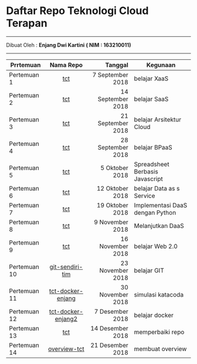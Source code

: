# Daftar Repo Teknologi Cloud Terapan 

*** 

Dibuat Oleh 	:	**Enjang Dwi Kartini** 
					**( NIM : 163210011)**

***

| Prrtemuan      | Nama Repo                                                                                |  Tanggal          |  Kegunaan                      |
| ---------------|:----------------------------------------------------------------------------------------:| -----------------:|--------------------------------|
| Pertemuan 1    | [tct](https://github.com/EnjangDwiKartini/tct/tree/master/minggu-1 "minggu-1")           | 7 September 2018  | belajar XaaS                   |
| Pertemuan 2    | [tct](https://github.com/EnjangDwiKartini/tct/tree/master/minggu-2 "minggu-2")           | 14 September 2018 | belajar SaaS                   |
| Pertemuan 3    | [tct](https://github.com/EnjangDwiKartini/tct/tree/master/minggu-3 "minggu-3")           | 21 September 2018 | belajar Arsitektur Cloud       |
| Pertemuan 4    | [tct](https://github.com/EnjangDwiKartini/tct/tree/master/minggu-4 "minggu-4")           | 28 September 2018 | belajar BPaaS                  |
| Pertemuan 5    | [tct](https://github.com/EnjangDwiKartini/tct/tree/master/minggu-5 "minggu-5")           | 5 Oktober 2018    | Spreadsheet Berbasis Javascript|
| Pertemuan 6    | [tct](https://github.com/EnjangDwiKartini/tct/tree/master/minggu-6 "minggu-6")           | 12 Oktober 2018   | belajar Data as s Service      |
| Pertemuan 7    | [tct](https://github.com/EnjangDwiKartini/tct/tree/master/minggu-7 "minggu-7")           | 19 Oktober 2018   | Implementasi DaaS dengan Python|
| Pertemuan 8    | [tct](https://github.com/EnjangDwiKartini/tct/tree/master/minggu-7 "minggu-8")           | 9 November 2018   | Melanjutkan DaaS               |
| Pertemuan 9    | [tct](https://github.com/EnjangDwiKartini/tct/tree/master/minggu-9 "minggu-9")	        | 16 November 2018  | belajar Web 2.0                |
| Pertemuan 10   | [git-sendiri-tim](https://github.com/EnjangDwiKartini/git-sendiri-tim "minggu-10")       | 23 November 2018  | belajar GIT                    |
| Pertemuan 11   | [tct-docker-enjang](https://github.com/EnjangDwiKartini/tct-docker-enjang "minggu-11")   | 30 November 2018  | simulasi katacoda              |
| Pertemuan 12   | [tct-docker-enjang2](https://github.com/EnjangDwiKartini/tct-docker-enjang2 "minggu-12") | 7 Desember 2018   | belajar docker                 |
| Pertemuan 13   | [tct](https://github.com/EnjangDwiKartini/tct "minggu-13")                               | 14 Desember 2018  | memperbaiki repo               |
| Pertemuan 14   | [overview-tct](https://github.com/EnjangDwiKartini/overview-tct "minggu-14")             | 21 Desember 2018  | membuat overview               |
